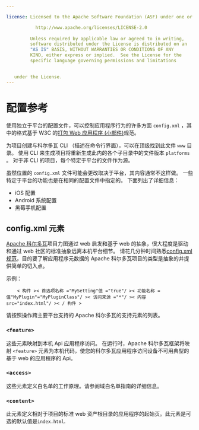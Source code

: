 ```yaml
---

license: Licensed to the Apache Software Foundation (ASF) under one or more contributor license agreements. See the NOTICE file distributed with this work for additional information regarding copyright ownership. The ASF licenses this file to you under the Apache License, Version 2.0 (the "License"); you may not use this file except in compliance with the License. You may obtain a copy of the License at

           http://www.apache.org/licenses/LICENSE-2.0
    
         Unless required by applicable law or agreed to in writing,
         software distributed under the License is distributed on an
         "AS IS" BASIS, WITHOUT WARRANTIES OR CONDITIONS OF ANY
         KIND, either express or implied.  See the License for the
         specific language governing permissions and limitations
    

   under the License.
---
```


# 配置参考

使用独立于平台的配置文件，可以控制应用程序行为的许多方面 `config.xml` ，其中的格式基于 W3C 的[打包 Web 应用程序 (小部件)][1]规范。

 [1]: http://www.w3.org/TR/widgets/

为项目创建与科尔多瓦 CLI （描述在命令行界面），可以在顶级找到此文件 `www` 目录。 使用 CLI 来生成项目将重新生成此内的各个子目录中的文件版本 `platforms` 。 对于非 CLI 的项目，每个特定于平台的文件作为源。

虽然位置的 `config.xml` 文件可能会更改取决于平台，其内容通常不这样做。 一些特定于平台的功能也是在相同的配置文件中指定的。 下面列出了详细信息：

*   iOS 配置
*   Android 系统配置
*   黑莓手机配置

## config.xml 元素

[Apache 科尔多瓦][2]项目力图通过 web 启发和基于 web 的抽象，很大程度是驱动和通过 web 社区的标准抽象远离本机平台细节。 请花几分钟时间熟悉[config.xml 规范][1]，目的要了解应用程序元数据的 Apache 科尔多瓦项目的类型是抽象的并提供简单的切入点。

 [2]: http://cordova.io

示例：

        < 构件 >< 首选项名称 ="MySetting"值 ="true"/ >< 功能名称 = 值"MyPlugin"="MyPluginClass"/ >< 访问来源 ="*"/ >< 内容 src="index.html"/ >< / 构件 >
    

请按照操作跨主要平台支持的 Apache 科尔多瓦的支持元素的列表。

### `<feature>`

这些元素映射到本机 Api 应用程序访问。 在运行时，Apache 科尔多瓦框架将映射 `<feature>` 元素为本机代码，使您的科尔多瓦应用程序访问设备不可用典型的基于 web 的应用程序的 Api。

### `<access>`

这些元素定义白名单的工作原理。请参阅域白名单指南的详细信息。

### `<content>`

此元素定义相对于项目的标准 web 资产根目录的应用程序的起始页。此元素是可选的默认值是`index.html`.